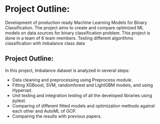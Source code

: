 # Project Outline:
Development of production ready Machine Learning  Models for Binary Classification. The project aims to create and compare optimized ML models on data sources for binary classification problem. This project is done in a team of 6 team members. Testing different algorithms classification with Imbalance class data

## Project Outline:
In this project, Imbalance dataset is analyzed in several steps:

* Data cleaning and preprocessing using Preprocess module.
* Fitting XGBoost, SVM, randomforest and LightGBM models, and using Hyperopt.
* Unit testing and integration testing of all the developed libraries using pytest.
* Comparing of different fitted models and optimization methods against each other and AutoML of GCP.
* Comparing the results with previous papers.
